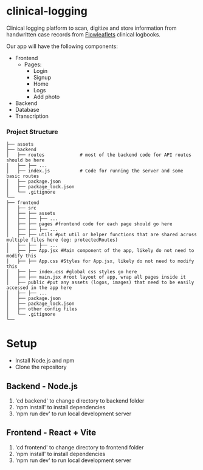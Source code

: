 # clinical-logging
Clinical logging platform to scan, digitize and store information from handwritten case records from [Flowleaflets](https://flowleaflets.org/) clinical logbooks.

Our app will have the following components:
- Frontend
    - Pages:
        - Login
        - Signup
        - Home
        - Logs
        - Add photo
- Backend
- Database
- Transcription

### Project Structure
```
├── assets
├── backend                  
│   ├── routes             # most of the backend code for API routes should be here
│   ├── ├── ...
│   ├── index.js           # Code for running the server and some basic routes
│   ├── package.json             
│   ├── package_lock.json          
│   └── .gitignore             
└──
├── frontend             
│   ├── src
│   ├── ├── assets
│   ├── ├── ├── ...
│   ├── ├── pages #frontend code for each page should go here
│   ├── ├── ├── ...
│   ├── ├── utils #put util or helper functions that are shared across multiple files here (eg: protectedRoutes)
│   ├── ├── ├── ...
│   ├── ├── App.jsx #Main component of the app, likely do not need to modify this
│   ├── ├── App.css #Styles for App.jsx, likely do not need to modify this
│   ├── ├── index.css #global css styles go here
│   ├── ├── main.jsx #root layout of app, wrap all pages inside it
│   ├── public #put any assets (logos, images) that need to be easily accessed in the app here
│   ├── ├── ...
│   ├── package.json             
│   ├── package_lock.json
│   ├── other config files
│   └── .gitignore  
└──
```
# Setup
- Install Node.js and npm
- Clone the repository

## Backend - Node.js
1. 'cd backend' to change directory to backend folder
2. 'npm install' to install dependencies
3. 'npm run dev' to run local development server

## Frontend - React + Vite
1. 'cd frontend' to change directory to frontend folder
2. 'npm install' to install dependencies
3. 'npm run dev' to run local development server
